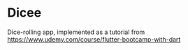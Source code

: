 
# Dicee

Dice-rolling app, implemented as a tutorial from https://www.udemy.com/course/flutter-bootcamp-with-dart
